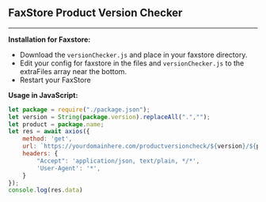 ## FaxStore Product Version Checker

---

**Installation for Faxstore:**
- Download the `versionChecker.js` and place in your faxstore directory.
- Edit your config for faxstore in the files and `versionChecker.js` to the extraFiles array near the bottom.
- Restart your FaxStore

**Usage in JavaScript:**
```js
let package = require("./package.json");
let version = String(package.version).replaceAll(".","");
let product = package.name;
let res = await axios({
    method: 'get',
    url: `https://yourdomainhere.com/productversioncheck/${version}/${product}`,
    headers: {
        "Accept": 'application/json, text/plain, */*',
        'User-Agent': '*',
    }
});
console.log(res.data)
```
